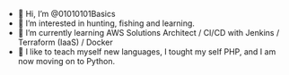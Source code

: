 - 👋 Hi, I’m @01010101Basics
- 👀 I’m interested in hunting, fishing and learning.
- 🌱 I’m currently learning AWS Solutions Architect / CI/CD with Jenkins / Terraform (IaaS) / Docker 
- 👀 I like to teach myself new languages, I tought my self PHP, and I am now moving on to Python.

<!---
01010101Basics/01010101Basics is a ✨ special ✨ repository because its `README.md` (this file) appears on your GitHub profile.
You can click the Preview link to take a look at your changes.
--->
